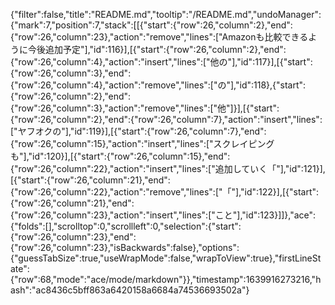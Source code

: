 {"filter":false,"title":"README.md","tooltip":"/README.md","undoManager":{"mark":7,"position":7,"stack":[[{"start":{"row":26,"column":2},"end":{"row":26,"column":23},"action":"remove","lines":["Amazonも比較できるように今後追加予定"],"id":116}],[{"start":{"row":26,"column":2},"end":{"row":26,"column":4},"action":"insert","lines":["他の"],"id":117}],[{"start":{"row":26,"column":3},"end":{"row":26,"column":4},"action":"remove","lines":["の"],"id":118},{"start":{"row":26,"column":2},"end":{"row":26,"column":3},"action":"remove","lines":["他"]}],[{"start":{"row":26,"column":2},"end":{"row":26,"column":7},"action":"insert","lines":["ヤフオクの"],"id":119}],[{"start":{"row":26,"column":7},"end":{"row":26,"column":15},"action":"insert","lines":["スクレイピングも"],"id":120}],[{"start":{"row":26,"column":15},"end":{"row":26,"column":22},"action":"insert","lines":["追加していく「"],"id":121}],[{"start":{"row":26,"column":21},"end":{"row":26,"column":22},"action":"remove","lines":["「"],"id":122}],[{"start":{"row":26,"column":21},"end":{"row":26,"column":23},"action":"insert","lines":["こと"],"id":123}]]},"ace":{"folds":[],"scrolltop":0,"scrollleft":0,"selection":{"start":{"row":26,"column":23},"end":{"row":26,"column":23},"isBackwards":false},"options":{"guessTabSize":true,"useWrapMode":false,"wrapToView":true},"firstLineState":{"row":68,"mode":"ace/mode/markdown"}},"timestamp":1639916273216,"hash":"ac8436c5bff863a6420158a6684a74536693502a"}